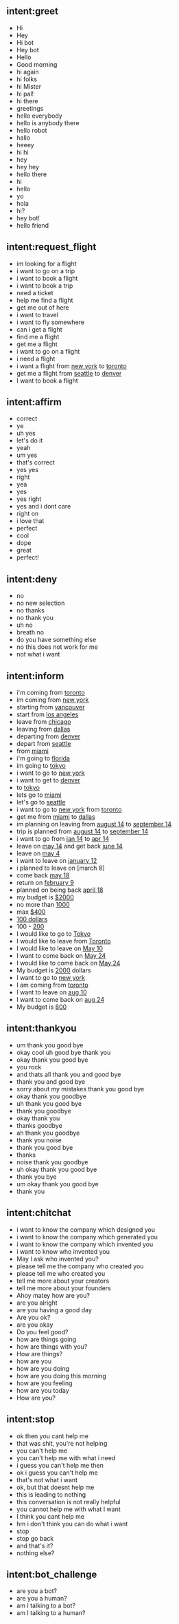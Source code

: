 ## intent:greet
- Hi
- Hey
- Hi bot
- Hey bot
- Hello
- Good morning
- hi again
- hi folks
- hi Mister
- hi pal!
- hi there
- greetings
- hello everybody
- hello is anybody there
- hello robot
- hallo
- heeey
- hi hi
- hey
- hey hey
- hello there
- hi
- hello
- yo
- hola
- hi?
- hey bot!
- hello friend

## intent:request_flight
- im looking for a flight
- i want to go on a trip
- i want to book a flight
- i want to book a trip
- need a ticket
- help me find a flight
- get me out of here
- i want to travel
- i want to fly somewhere
- can i get a flight
- find me a flight
- get me a flight
- i want to go on a flight
- i need a flight
- i want a flight from [new york](origin) to [toronto](destination)
- get me a flight from [seattle](origin) to [denver](destination)
- I want to book a flight

## intent:affirm
- correct
- ye
- uh yes
- let's do it
- yeah
- um yes
- that's correct
- yes yes
- right
- yea
- yes
- yes right
- yes and i dont care
- right on
- i love that
- perfect
- cool
- dope
- great
- perfect!

## intent:deny
- no
- no new selection
- no thanks
- no thank you
- uh no
- breath no
- do you have something else
- no this does not work for me
- not what i want

## intent:inform
- i'm coming from [toronto](origin)
- im coming from [new york](origin)
- starting from [vancouver](origin)
- start from [los angeles](origin)
- leave from [chicago](origin)
- leaving from [dallas](origin)
- departing from [denver](origin)
- depart from [seattle](origin)
- from [miami](origin)
- i'm going to [florida](destination)
- im going to [tokyo](destination)
- i want to go to [new york](destination)
- i want to get to [denver](destination)
- to [tokyo](destination)
- lets go to [miami](destination)
- let's go to [seattle](destination)
- i want to go to [new york](destination) from [toronto](origin)
- get me from [miami](origin) to [dallas](destination)
- im planning on leaving from [august 14](depart_date) to [september 14](return_date)
- trip is planned from [august 14](depart_date) to [september 14](return_date)
- i want to go from [jan 14](depart_date) to [apr 14](return_date)
- leave on [may 14](depart_date) and get back [june 14](return_date)
- leave on [may 4](depart_date)
- i want to leave on [january 12](depart_date)
- i planned to leave on [march 8]
- come back [may 18](return_date)
- return on [february 9](return_date)
- planned on being back [april 18](return_date)
- my budget is [$2000](budget)
- no more than [1000](budget)
- max [$400](budget)
- [100 dollars](budget)
- 100 - [200](budget)
- I would like to go to [Tokyo](destination)
- I would like to leave from [Toronto](origin)
- I would like to leave on [May 10](depart_date)
- I want to come back on [May 24](return_date)
- I would like to come back on [May 24](return_date)
- My budget is [2000](budget) dollars
- I want to go to [new york](destination)
- I am coming from [toronto](origin)
- I want to leave on [aug 10](depart_date)
- I want to come back on [aug 24](return_date)
- My budget is [800](budget)

## intent:thankyou
- um thank you good bye
- okay cool uh good bye thank you
- okay thank you good bye
- you rock
- and thats all thank you and good bye
- thank you and good bye
- sorry about my mistakes thank you good bye
- okay thank you goodbye
- uh thank you good bye
- thank you goodbye
- okay thank you
- thanks goodbye
- ah thank you goodbye
- thank you noise
- thank you good bye
- thanks
- noise thank you goodbye
- uh okay thank you good bye
- thank you bye
- um okay thank you good bye
- thank you

## intent:chitchat
- i want to know the company which designed you
- i want to know the company which generated you
- i want to know the company which invented you
- i want to know who invented you
- May I ask who invented you?
- please tell me the company who created you
- please tell me who created you
- tell me more about your creators
- tell me more about your founders
- Ahoy matey how are you?
- are you alright
- are you having a good day
- Are you ok?
- are you okay
- Do you feel good?
- how are things going
- how are things with you?
- How are things?
- how are you
- how are you doing
- how are you doing this morning
- how are you feeling
- how are you today
- How are you?

## intent:stop
- ok then you cant help me
- that was shit, you're not helping
- you can't help me
- you can't help me with what i need
- i guess you can't help me then
- ok i guess you can't help me
- that's not what i want
- ok, but that doesnt help me
- this is leading to nothing
- this conversation is not really helpful
- you cannot help me with what I want
- I think you cant help me
- hm i don't think you can do what i want
- stop
- stop go back
- and that's it?
- nothing else?

## intent:bot_challenge
- are you a bot?
- are you a human?
- am I talking to a bot?
- am I talking to a human?
